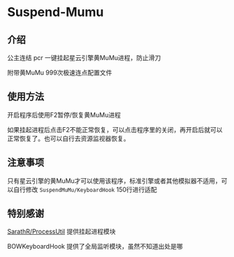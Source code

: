 # Suspend-Mumu

## 介绍

公主连结 pcr 一键挂起星云引擎黄MuMu进程，防止滑刀

附带黄MuMu 999次极速连点配置文件

## 使用方法

开启程序后使用F2暂停/恢复黄MuMu进程

如果挂起进程后点击F2不能正常恢复，可以点击程序里的关闭，再开启后就可以正常恢复了。也可以自行去资源监视器恢复。

## 注意事项

只有星云引擎的黄MuMu才可以使用该程序，标准引擎或者其他模拟器不适用，可以自行修改 `SuspendMuMu/KeyboardHook` 150行进行适配

## 特别感谢

[SarathR/ProcessUtil](https://github.com/SarathR/ProcessUtil) 提供挂起进程模块

BOWKeyboardHook 提供了全局监听模块，虽然不知道出处是哪
